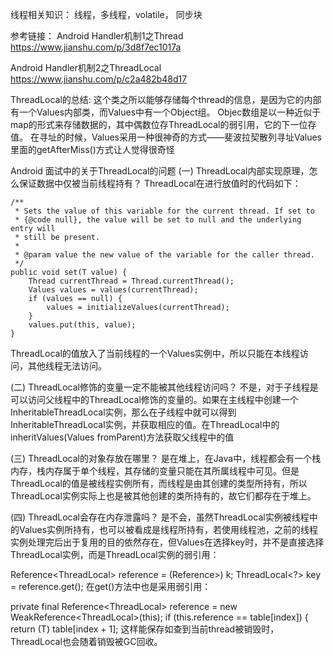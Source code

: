 线程相关知识：
线程，多线程，volatile， 同步块



参考链接：
Android Handler机制1之Thread
https://www.jianshu.com/p/3d8f7ec1017a

Android Handler机制2之ThreadLocal
https://www.jianshu.com/p/c2a482b48d17


 ThreadLocal的总结:
 这个类之所以能够存储每个thread的信息，是因为它的内部有一个Values内部类，而Values中有一个Object组。
Objec数组是以一种近似于map的形式来存储数据的，其中偶数位存ThreadLocal的弱引用，它的下一位存值。
在寻址的时候，Values采用一种很神奇的方式——斐波拉契散列寻址Values里面的getAfterMiss()方式让人觉得很奇怪


Android 面试中的关于ThreadLocal的问题
(一) ThreadLocal内部实现原理，怎么保证数据中仅被当前线程持有？
ThreadLocal在进行放值时的代码如下：

    /**
     * Sets the value of this variable for the current thread. If set to
     * {@code null}, the value will be set to null and the underlying entry will
     * still be present.
     *
     * @param value the new value of the variable for the caller thread.
     */
    public void set(T value) {
        Thread currentThread = Thread.currentThread();
        Values values = values(currentThread);
        if (values == null) {
            values = initializeValues(currentThread);
        }
        values.put(this, value);
    }
ThreadLocal的值放入了当前线程的一个Values实例中，所以只能在本线程访问，其他线程无法访问。

(二) ThreadLocal修饰的变量一定不能被其他线程访问吗？
不是，对于子线程是可以访问父线程中的ThreadLocal修饰的变量的。如果在主线程中创建一个InheritableThreadLocal实例，那么在子线程中就可以得到InheritableThreadLocal实例，并获取相应的值。在ThreadLocal中的inheritValues(Values fromParent)方法获取父线程中的值

(三) ThreadLocal的对象存放在哪里？
是在堆上，在Java中，线程都会有一个栈内存，栈内存属于单个线程，其存储的变量只能在其所属线程中可见。但是ThreadLocal的值是被线程实例所有，而线程是由其创建的类型所持有，所以ThreadLocal实例实际上也是被其他创建的类所持有的，故它们都存在于堆上。

(四) ThreadLocal会存在内存泄露吗？
是不会，虽然ThreadLocal实例被线程中的Values实例所持有，也可以被看成是线程所持有，若使用线程池，之前的线程实例处理完后出于复用的目的依然存在，但Values在选择key时，并不是直接选择ThreadLocal实例，而是ThreadLocal实例的弱引用：

Reference<ThreadLocal<?>> reference = (Reference<ThreadLocal<?>>) k;
ThreadLocal<?> key = reference.get();
在get()方法中也是采用弱引用：

private final Reference<ThreadLocal<T>> reference
= new WeakReference<ThreadLocal<T>>(this);
if (this.reference == table[index]) {
return (T) table[index + 1];
这样能保存如查到当前thread被销毁时，ThreadLocal也会随着销毁被GC回收。

